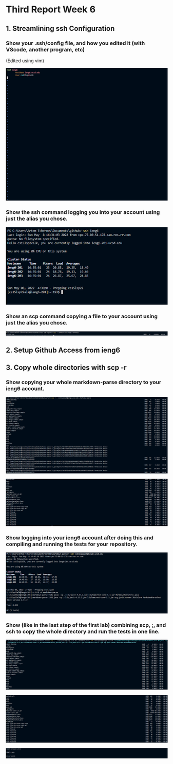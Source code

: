 # **Third Report Week 6**

## **1. Streamlining ssh Configuration**
### Show your .ssh/config file, and how you edited it (with VScode, another program, etc)
(Edited using vim)

[g]: 1-1.PNG
![3-1][g]

### Show the ssh command logging you into your account using just the alias you chose.

[h]: 1-2.PNG
![3-1][h]

### Show an scp command copying a file to your account using just the alias you chose.

[i]: 1-3.PNG
![3-1][i]



## **2. Setup Github Access from ieng6**





## **3. Copy whole directories with scp -r**
### Show copying your whole markdown-parse directory to your ieng6 account.
[A]: 3-1.PNG
![3-1][A]

[B]: 3-2.PNG
![3-2][B]

### Show logging into your ieng6 account after doing this and compiling and running the tests for your repository.

[c]: 3-3.PNG
![3-1][c]


### Show (like in the last step of the first lab) combining scp, ;, and ssh to copy the whole directory and run the tests in one line.

[d]: 3-4.PNG
![3-1][d]


[e]: 3-6.PNG
![3-1][e]

[f]: 3-5.PNG
![3-1][f]